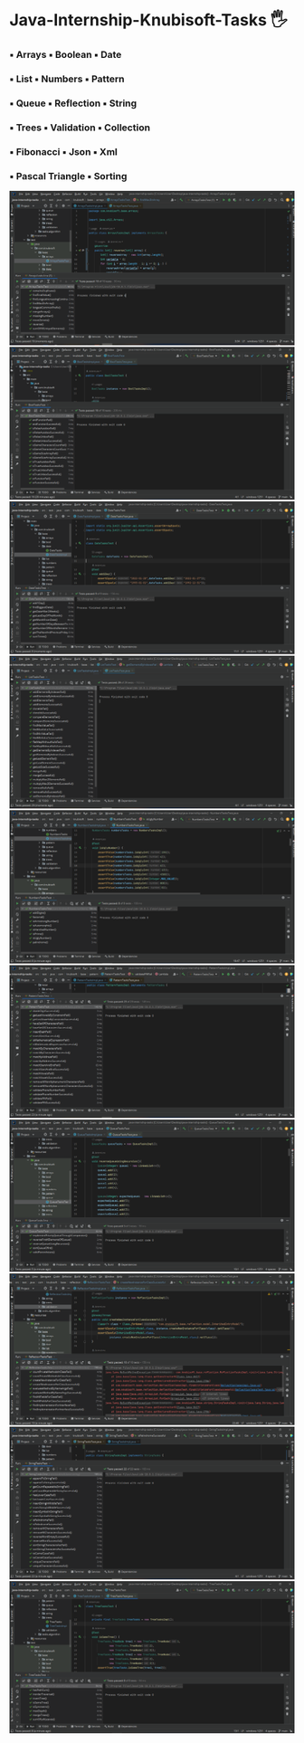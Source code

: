 <h1 align>Java-Internship-Knubisoft-Tasks 🖐</h1>
<h3>▪️ Arrays ▪️ Boolean ▪️ Date</h3>
<h3>▪️ List ▪️ Numbers ▪️ Pattern</h3>
<h3>▪️ Queue ▪️ Reflection ▪️ String</h3>
<h3>▪️ Trees ▪️ Validation ▪️ Collection</h3>
<h3>▪️ Fibonacci ▪️ Json ▪️ Xml</h3>
<h3>▪️ Pascal Triangle ▪️ Sorting</h3>
<img src="README images/01_Arrays.png" alt="Logo">
<img src="README images/02_Bool.png" alt="Logo">
<img src="README images/03_Date.png" alt="Logo">
<img src="README images/04_List.png" alt="Logo">
<img src="README images/05_Number.png" alt="Logo">
<img src="README images/06_Pattern.png" alt="Logo">
<img src="README images/07_Queue.png" alt="Logo">
<img src="README images/08_Reflection.png" alt="Logo">
<img src="README images/09_String.png" alt="Logo">
<img src="README images/10_Tree.png" alt="Logo">
